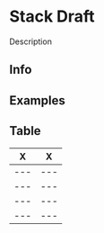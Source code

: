 # Stack Draft

Description

## Info


## Examples


## Table

|   X   |   X   |
|  ---  |  ---  |
|  ---  |  ---  |
|  ---  |  ---  |
|  ---  |  ---  |
|  ---  |  ---  |


